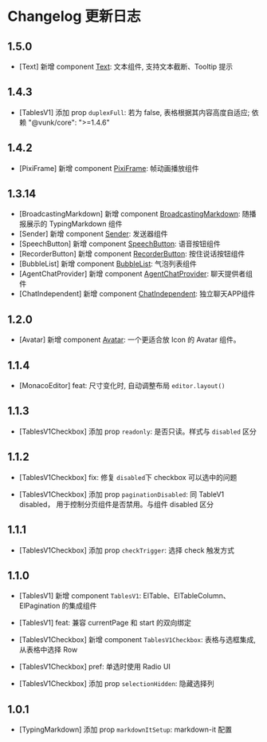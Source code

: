 # Changelog 更新日志

## 1.5.0

+ [Text] 新增 component [Text](../../component/text/+Page.md): 文本组件, 支持文本截断、Tooltip 提示

## 1.4.3

+ [TablesV1] 添加 prop `duplexFull`: 若为 false, 表格根据其内容高度自适应; 依赖 "@vunk/core": ">=1.4.6"

## 1.4.2

+ [PixiFrame] 新增 component [PixiFrame](../../component/pixi-frame/+Page.md): 帧动画播放组件

## 1.3.14

+ [BroadcastingMarkdown] 新增 component [BroadcastingMarkdown](../../component/broadcasting-markdown/+Page.md): 随播报展示的 TypingMarkdown 组件
+ [Sender] 新增 component [Sender](../../component/sender/+Page.md): 发送器组件
+ [SpeechButton] 新增 component [SpeechButton](../../component/speech-button/+Page.md): 语音按钮组件
+ [RecorderButton] 新增 component [RecorderButton](../../component/recorder-button/+Page.md): 按住说话按钮组件
+ [BubbleList] 新增 component [BubbleList](../../component/bubble-list/+Page.md): 气泡列表组件
+ [AgentChatProvider] 新增 component [AgentChatProvider](../../component/agent-chat-provider/+Page.md): 聊天提供者组件
+ [ChatIndependent] 新增 component [ChatIndependent](../../component/chat-independent/+Page.md): 独立聊天APP组件

## 1.2.0

+ [Avatar] 新增 component [Avatar](../../component/avatar/+Page.md): 一个更适合放 Icon 的 Avatar 组件。

## 1.1.4

+ [MonacoEditor] feat: 尺寸变化时, 自动调整布局 `editor.layout()`

## 1.1.3

+ [TablesV1Checkbox] 添加 prop `readonly`: 是否只读。样式与 `disabled` 区分

## 1.1.2

+ [TablesV1Checkbox] fix: 修复 `disabled`下 checkbox 可以选中的问题

+ [TablesV1Checkbox] 添加 prop `paginationDisabled`: 同 TableV1 disabled， 用于控制分页组件是否禁用。与组件 disabled 区分

## 1.1.1

+ [TablesV1Checkbox] 添加 prop `checkTrigger`: 选择 check 触发方式

## 1.1.0

+ [TablesV1] 新增 component `TablesV1`: ElTable、ElTableColumn、ElPagination 的集成组件

+ [TablesV1] feat: 兼容 currentPage 和 start 的双向绑定

+ [TablesV1Checkbox] 新增 component `TablesV1Checkbox`: 表格与选框集成, 从表格中选择 Row

+ [TablesV1Checkbox] pref: 单选时使用 Radio UI

+ [TablesV1Checkbox] 添加 prop `selectionHidden`:  隐藏选择列

## 1.0.1

+ [TypingMarkdown] 添加 prop `markdownItSetup`: markdown-it 配置
